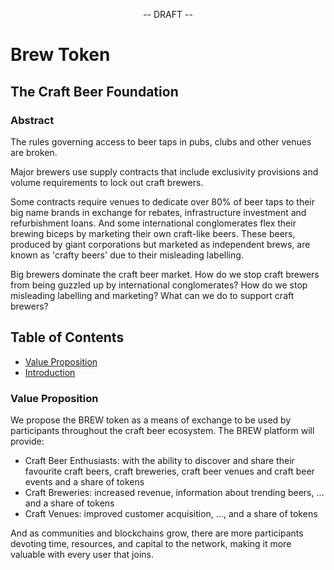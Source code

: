 <p align="center">
-- DRAFT --
</p>

<p align="center">
  <h1>Brew Token</h1>
</p>

<p align="center">
<h2>The Craft Beer Foundation</h2>
</p>

<p align="center">
<h3>Abstract</h3>
</p>

The rules governing access to beer taps in pubs, clubs and other venues are broken. 

Major brewers use supply contracts that include exclusivity provisions and volume requirements to lock out craft brewers.

Some contracts require venues to dedicate over 80% of beer taps to their big name brands in exchange for rebates,
infrastructure investment and refurbishment loans. And some international conglomerates flex their brewing biceps by 
marketing their own craft-like beers. These beers, produced by giant corporations but marketed as independent brews, 
are known as 'crafty beers' due to their misleading labelling.

Big brewers dominate the craft beer market. How do we stop craft brewers from being guzzled up by international 
conglomerates? How do we stop misleading labelling and marketing? What can we do to support craft brewers?

## Table of Contents

* [Value Proposition](#value-proposition)
* [Introduction](#introduction)

### Value Proposition

We propose the BREW token as a means of exchange to be used by participants throughout the craft beer ecosystem.
The BREW platform will provide:

- Craft Beer Enthusiasts: with the ability to discover and share their favourite craft beers, craft breweries, 
  craft beer venues and craft beer events and a share of tokens 
- Craft Breweries:  increased revenue, information about trending beers, ... and a share of tokens
- Craft Venues: improved customer acquisition, ..., and a share of tokens

And as communities and blockchains grow, there are more participants devoting time, resources, and capital to the
network, making it more valuable with every user that joins.

